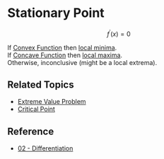 # Stationary Point

$$
f^{\prime}\left(x\right)=0
$$

If [Convex Function](Convex%20Function.md) then [local minima](Extreme%20Value%20Problem.md#local-minima).  
If [Concave Function](Concave%20Function.md) then [local maxima](Extreme%20Value%20Problem.md#local-maxima).  
Otherwise, inconclusive (might be a local extrema).

## Related Topics

* [Extreme Value Problem](Extreme%20Value%20Problem.md)
* [Critical Point](Critical%20Point.md)

## Reference

* [02 - Differentiation](../../../../00%20-%20Summary/SCMA104%20-%20System%20of%20Ordinary%20Differential%20Equations%20and%20Applications%20in%20Medical%20Science/02%20-%20Differentiation.md)

